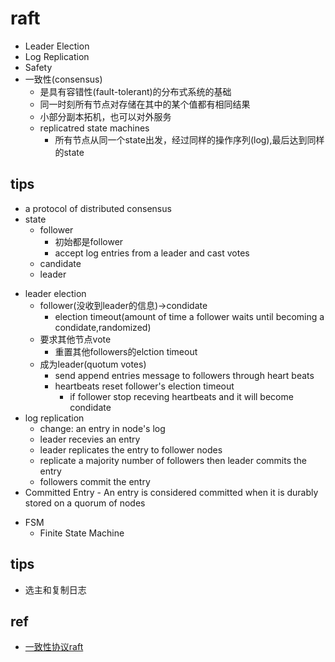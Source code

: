 # raft
+ Leader Election
+ Log Replication
+ Safety
+ 一致性(consensus)
    + 是具有容错性(fault-tolerant)的分布式系统的基础
    + 同一时刻所有节点对存储在其中的某个值都有相同结果
    + 小部分副本拓机，也可以对外服务
    + replicatred state machines
        + 所有节点从同一个state出发，经过同样的操作序列(log),最后达到同样的state
        
## tips
+ a protocol of distributed consensus
+ state
    + follower
        - 初始都是follower
        -  accept log entries from a leader and cast votes
    + candidate
    + leader
- leader election
    - follower(没收到leader的信息)->condidate
        + election timeout(amount of time a follower waits until becoming a condidate,randomized)
    - 要求其他节点vote
        + 重置其他followers的elction timeout
    - 成为leader(quotum votes)
        + send append entries message to followers through heart beats
        + heartbeats reset follower's election timeout 
            + if follower stop receving heartbeats and it will become condidate
- log replication
    - change: an entry in node's log
    - leader recevies an entry
    - leader replicates the entry to follower nodes
    - replicate a majority number of followers then leader commits the entry
    - followers commit the entry
- Committed Entry - An entry is considered committed when it is durably stored on a quorum of nodes
+ FSM
    +  Finite State Machine

## tips
+ 选主和复制日志

## ref
+ [一致性协议raft](http://thesecretlivesofdata.com/raft/)